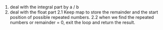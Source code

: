 1. deal with the integral part by a / b
2. deal with the float part
    2.1 Keep map to store the remainder and the start position of possible repeated      numbers.
   2.2 when we find the repeated numbers or remainder = 0, exit the loop and return the result.